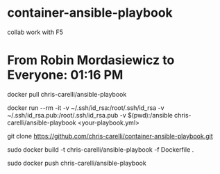 # container-ansible-playbook
collab work with F5
# From Robin Mordasiewicz to Everyone:  01:16 PM
docker pull chris-carelli/ansible-playbook

docker run --rm -it -v ~/.ssh/id_rsa:/root/.ssh/id_rsa -v ~/.ssh/id_rsa.pub:/root/.ssh/id_rsa.pub -v $(pwd):/ansible chris-carelli/ansible-playbook <your-playbook.yml>

git clone https://github.com/chris-carelli/container-ansible-playbook.git

sudo docker build -t chris-carelli/ansible-playbook -f Dockerfile .

sudo docker push chris-carelli/ansible-playbook
